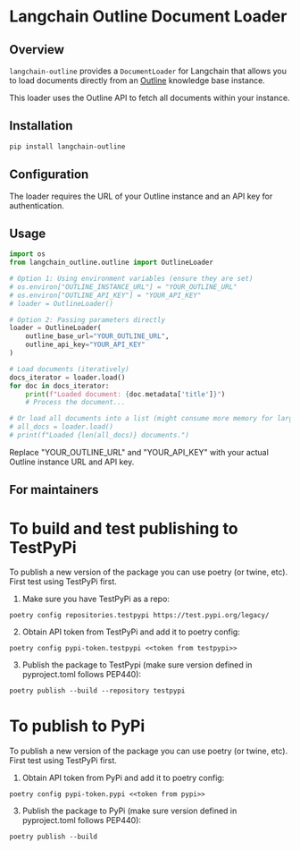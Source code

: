 # Langchain Outline Document Loader

## Overview

`langchain-outline` provides a `DocumentLoader` for Langchain that allows you to load documents directly from an [Outline](https://www.getoutline.com/) knowledge base instance.

This loader uses the Outline API to fetch all documents within your instance.

## Installation

```bash
pip install langchain-outline
```

## Configuration

The loader requires the URL of your Outline instance and an API key for authentication. 

## Usage

````python
import os
from langchain_outline.outline import OutlineLoader

# Option 1: Using environment variables (ensure they are set)
# os.environ["OUTLINE_INSTANCE_URL"] = "YOUR_OUTLINE_URL"
# os.environ["OUTLINE_API_KEY"] = "YOUR_API_KEY"
# loader = OutlineLoader()

# Option 2: Passing parameters directly
loader = OutlineLoader(
    outline_base_url="YOUR_OUTLINE_URL",
    outline_api_key="YOUR_API_KEY"
)

# Load documents (iteratively)
docs_iterator = loader.load()
for doc in docs_iterator:
    print(f"Loaded document: {doc.metadata['title']}")
    # Process the document...

# Or load all documents into a list (might consume more memory for large instances)
# all_docs = loader.load()
# print(f"Loaded {len(all_docs)} documents.")
````
Replace "YOUR_OUTLINE_URL" and "YOUR_API_KEY" with your actual Outline instance URL and API key.

## For maintainers


# To build and test publishing to TestPyPi
To publish a new version of the package you can use poetry (or twine, etc).  First test using TestPyPi first.

1. Make sure you have TestPyPi as a repo:

`poetry config repositories.testpypi https://test.pypi.org/legacy/`

2. Obtain API token from TestPyPi and add it to poetry config:

`poetry config pypi-token.testpypi <<token from testpypi>>`

3. Publish the package to TestPypi (make sure version defined in pyproject.toml follows PEP440):

`poetry publish --build --repository testpypi`

# To publish to PyPi
To publish a new version of the package you can use poetry (or twine, etc).  First test using TestPyPi first.

1. Obtain API token from PyPi and add it to poetry config:

`poetry config pypi-token.pypi <<token from pypi>>`

3. Publish the package to PyPi (make sure version defined in pyproject.toml follows PEP440):

`poetry publish --build`
